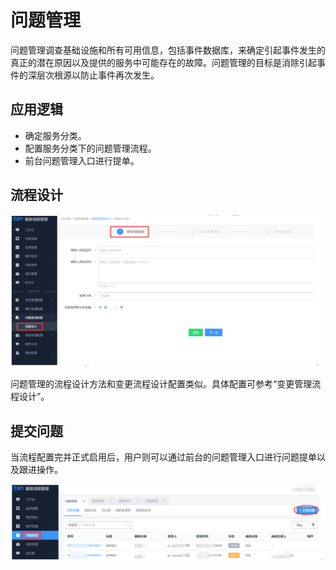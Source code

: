 # 问题管理

问题管理调查基础设施和所有可用信息，包括事件数据库，来确定引起事件发生的真正的潜在原因以及提供的服务中可能存在的故障。问题管理的目标是消除引起事件的深层次根源以防止事件再次发生。

## 应用逻辑

- 确定服务分类。
- 配置服务分类下的问题管理流程。
- 前台问题管理入口进行提单。

## 流程设计

![-w2020](../assets/26.gif)

问题管理的流程设计方法和变更流程设计配置类似。具体配置可参考“变更管理流程设计”。

## 提交问题

当流程配置完并正式启用后，用户则可以通过前台的问题管理入口进行问题提单以及跟进操作。

![-w2020](../assets/27.gif)
